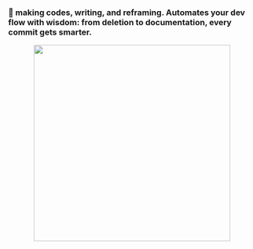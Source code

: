 ### 🦉 making codes, writing, and reframing. Automates your dev flow with wisdom: from deletion to documentation, every commit gets smarter.

<p align="center">
  <img src="https://github.com/user-attachments/assets/77ce4b21-8b3b-4858-b472-fb8d941639cb" width="400"/>
</p>


